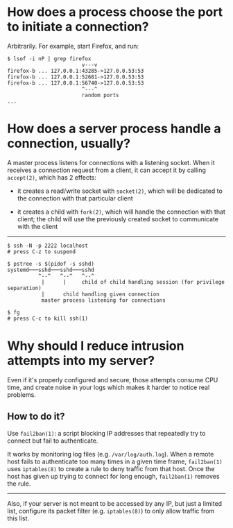 # How does a process choose the port to initiate a connection?

Arbitrarily.  For example, start Firefox, and run:

    $ lsof -i nP | grep firefox
                            v---v
    firefox-b ... 127.0.0.1:43285->127.0.0.53:53
    firefox-b ... 127.0.0.1:52681->127.0.0.53:53
    firefox-b ... 127.0.0.1:56740->127.0.0.53:53
                            ^---^
                            random ports
    ...

# How does a server process handle a connection, usually?

A  master process  listens for  connections with  a listening  socket.  When  it
receives  a connection  request  from a  client,  it can  accept  it by  calling
`accept(2)`, which has 2 effects:

   - it creates a read/write socket with `socket(2)`, which will be dedicated to
     the connection with that particular client

   - it creates a child with `fork(2)`, which will handle the connection with
     that client; the child will use the previously created socket to
     communicate with the client

---

    $ ssh -N -p 2222 localhost
    # press C-z to suspend

    $ pstree -s $(pidof -s sshd)
    systemd───sshd───sshd───sshd
              ^--^   ^--^   ^--^
               |      |     child of child handling session (for privilege separation)
               |      child handling given connection
               master process listening for connections

    $ fg
    # press C-c to kill ssh(1)

##
# Why should I reduce intrusion attempts into my server?

Even if  it's properly configured and  secure, those attempts consume  CPU time,
and create noise in your logs which makes it harder to notice real problems.

## How to do it?

Use `fail2ban(1)`: a script blocking IP addresses that repeatedly try to connect
but fail to authenticate.

It works by monitoring log files (e.g. `/var/log/auth.log`).  When a remote host
fails to authenticate  too many times in a given  time frame, `fail2ban(1)` uses
`iptables(8)` to create  a rule to deny  traffic from that host.   Once the host
has given up trying to connect for long enough, `fail2ban(1)` removes the rule.

---

Also, if your server  is not meant to be accessed by any  IP, but just a limited
list, configure  its packet  filter (e.g. `iptables(8)`)  to only  allow traffic
from this list.
